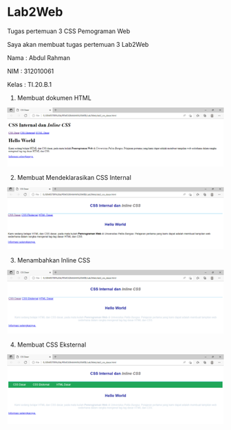 # Lab2Web
Tugas pertemuan 3 CSS Pemograman Web

Saya akan membuat tugas pertemuan 3 Lab2Web

Nama : Abdul Rahman

NIM : 312010061

Kelas : TI.20.B.1

1. Membuat dokumen HTML

![gambar1](No1.PNG)

2. Membuat Mendeklarasikan CSS Internal

![gambar2](No2.PNG)

3. Menambahkan Inline CSS

![gambar3](No.3.PNG)

4. Membuat CSS Eksternal

![gambar4](No4.PNG)